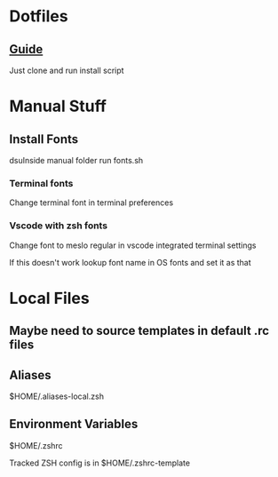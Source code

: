 # Dotfiles

## [Guide](https://github.com/anishathalye/dotbot)

Just clone and run install script

# Manual Stuff

## Install Fonts
dsuInside manual folder run fonts.sh

### Terminal fonts
Change terminal font in terminal preferences

### Vscode with zsh fonts
Change font to meslo regular in vscode integrated terminal settings

If this doesn't work lookup font name in OS fonts and set it as that

# Local Files

## Maybe need to source templates in default .rc files

## Aliases

$HOME/.aliases-local.zsh

## Environment Variables

$HOME/.zshrc

Tracked ZSH config is in $HOME/.zshrc-template